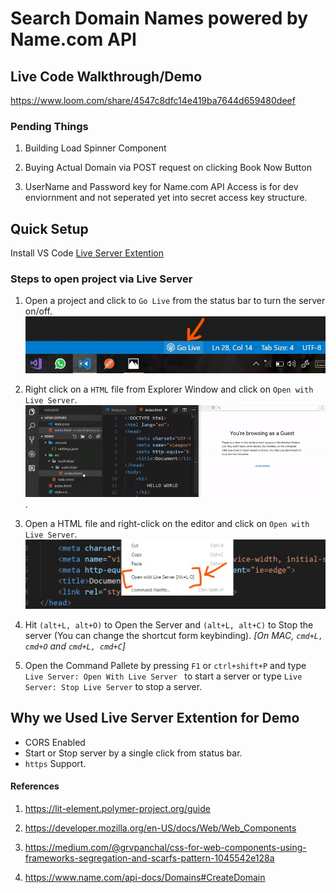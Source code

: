 # Search Domain Names powered by Name.com API

## Live Code Walkthrough/Demo
https://www.loom.com/share/4547c8dfc14e419ba7644d659480deef 

### Pending Things

1. Building Load Spinner Component

2. Buying Actual Domain via POST request on clicking Book Now Button

3. UserName and Password key for Name.com API Access is for dev enviornment and not seperated yet into secret access key structure.

## Quick Setup 

Install VS Code [Live Server Extention](https://marketplace.visualstudio.com/items?itemName=ritwickdey.LiveServer)


### Steps to open project via Live Server

1. Open a project and click to `Go Live` from the status bar to turn the server on/off. 
![Go Live Control Preview](./docs/images/Screenshot/vscode-live-server-statusbar-3.jpg)

2. Right click on a `HTML` file from Explorer Window and click on `Open with Live Server`.
![Explorer Window Control](./docs/images/Screenshot/vscode-live-server-explorer-menu-demo-1.gif).

3. Open a HTML file and right-click on the editor and  click on `Open with Live Server`.
![Edit Menu Option Preview](./docs/images/Screenshot/vscode-live-server-editor-menu-3.jpg)

4. Hit `(alt+L, alt+O)` to Open the Server and `(alt+L, alt+C)` to Stop the server (You can change the shortcut form keybinding). *[On MAC, `cmd+L, cmd+O` and `cmd+L, cmd+C`]*

5. Open the Command Pallete by pressing `F1` or `ctrl+shift+P` and type `Live Server: Open With Live Server ` to start a server or type `Live Server: Stop Live Server` to stop a server.


## Why we Used Live Server Extention for Demo
* CORS Enabled
* Start or Stop server by a single click from status bar.
* `https` Support.




#### References

1. https://lit-element.polymer-project.org/guide

2. https://developer.mozilla.org/en-US/docs/Web/Web_Components 

3. https://medium.com/@grvpanchal/css-for-web-components-using-frameworks-segregation-and-scarfs-pattern-1045542e128a

4. https://www.name.com/api-docs/Domains#CreateDomain

